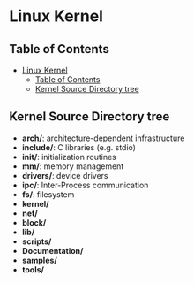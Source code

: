 # Linux Kernel

## Table of Contents

- [Linux Kernel](#linux-kernel)
  - [Table of Contents](#table-of-contents)
  - [Kernel Source Directory tree](#kernel-source-directory-tree)

## Kernel Source Directory tree

- **arch/**: architecture-dependent infrastructure
- **include/**: C libraries (e.g. stdio)
- **init/**: initialization routines
- **mm/**: memory management
- **drivers/**: device drivers
- **ipc/**: Inter-Process communication
- **fs/**: filesystem
- **kernel/**
- **net/**
- **block/**
- **lib/**
- **scripts/**
- **Documentation/**
- **samples/**
- **tools/**